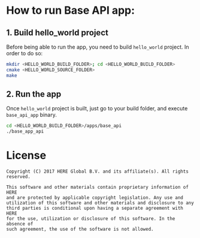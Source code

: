 #  How to run Base API app:

## 1. Build hello_world project
Before being able to run the app, you need to build `hello_world` project. In order to do so:
```bash
mkdir <HELLO_WORLD_BUILD_FOLDER>; cd <HELLO_WORLD_BUILD_FOLDER>
cmake <HELLO_WORLD_SOURCE_FOLDER>
make
```

## 2. Run the app
Once `hello_world` project is built, just go to your build folder, and execute `base_api_app`
binary.

```bash
cd <HELLO_WORLD_BUILD_FOLDER>/apps/base_api
./base_app_api
```


# License
    Copyright (C) 2017 HERE Global B.V. and its affiliate(s). All rights reserved.

    This software and other materials contain proprietary information of HERE
    and are protected by applicable copyright legislation. Any use and
    utilization of this software and other materials and disclosure to any
    third parties is conditional upon having a separate agreement with HERE
    for the use, utilization or disclosure of this software. In the absence of
    such agreement, the use of the software is not allowed.
